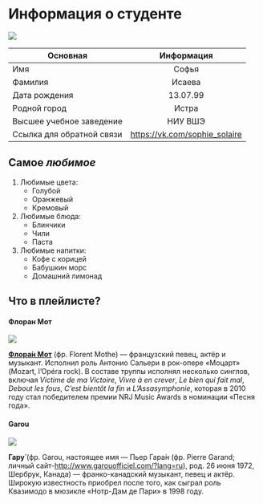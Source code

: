 # **Информация о студенте** 


![](https://vk.vkfaces.com/841533/v841533597/b696/HTa7QEgaVkY.jpg)

Основная|Информация 
---|:---:
Имя|Софья
Фамилия|Исаева
Дата рождения|13.07.99 
Родной город|Истра 
Высшее учебное заведение|НИУ ВШЭ 
Ссылка для обратной связи|<https://vk.com/sophie_solaire>

## **Самое _любимое_**
1. Любимые цвета:
    + Голубой
    + Оранжевый
    + Кремовый
2. Любимые блюда:
    + Блинчики
    + Чили
    + Паста
3. Любимые напитки:
    + Кофе с корицей
    + Бабушкин морс
    + Домашний лимонад
    
## Что в плейлисте?

#### **Флоран Мот**


![](https://i.concertwith.me/artists/5dc361d965d792b4f390c805bf40c182.jpg)

[**Флора́н Мот**](https://www.instagram.com/florentmothe/) (фр. Florent Mothe) — французский певец, актёр и музыкант. Исполнил роль Антонио Сальери в рок-опере «Моцарт» (Mozart, l’Opéra rock). В составе труппы исполнял несколько синглов, включая _Victime de ma Victoire_, _Vivre à en crever_, _Le bien qui fait mal_, _Debout les fous_, _C’est bientôt la fin_ и _L’Assasymphonie_, которая в 2010 году стал победителем премии NRJ Music Awards в номинации «Песня года».

#### **Garou**
![](https://i.scdn.co/image/5da7572764182840f9ba44f8489842aea351a424)

**Гару́** (фр. Garou, настоящее имя — Пьер Гара́н (фр. Pierre Garand; личный сайт-<http://www.garouofficiel.com/?lang=ru>), род. 26 июня 1972, Шербрук, Канада) — франко-канадский музыкант, певец и актёр. Широкую известность приобрел после того, как сыграл роль Квазимодо в мюзикле «Нотр-Дам де Пари» в 1998 году.

    

